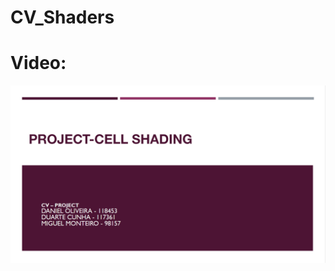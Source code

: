 # CV_Shaders

# Video:
[![Watch the video](CV_Intro.png)](https://drive.google.com/file/d/1PtyJEURVy4kzGQXfn714JmnUsTTfCVNs/view)
